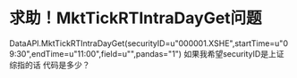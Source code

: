 # 求助！MktTickRTIntraDayGet问题

DataAPI.MktTickRTIntraDayGet(securityID=u"000001.XSHE",startTime=u"09:30",endTime=u"11:00",field=u"",pandas="1")
如果我希望securityID是上证综指的话  代码是多少？